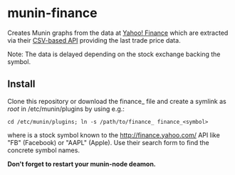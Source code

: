 munin-finance
=============

Creates Munin graphs from the data at [Yahoo! Finance](http://finance.yahoo.com/) which are extracted
via their [CSV-based API](http://download.finance.yahoo.com/) providing the last trade price data.

Note: The data is delayed depending on the stock exchange backing the symbol.

Install
-------

Clone this repository or download the finance_ file and create a
symlink as *root* in /etc/munin/plugins by using e.g.:

	cd /etc/munin/plugins; ln -s /path/to/finance_ finance_<symbol>

where <symbol> is a stock symbol known to the http://finance.yahoo.com/ API
like "FB" (Facebook) or "AAPL" (Apple). Use their search form to find the concrete
symbol names.

**Don't forget to restart your munin-node deamon.**
